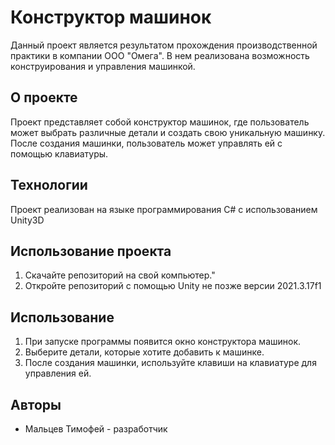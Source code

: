 # Конструктор машинок


Данный проект является результатом прохождения производственной практики в компании ООО "Омега". В нем реализована возможность конструирования и управления машинкой.

## О проекте

Проект представляет собой конструктор машинок, где пользователь может выбрать различные детали и создать свою уникальную машинку. После создания машинки, пользователь может управлять ей с помощью клавиатуры.

## Технологии

Проект реализован на языке программирования C# с использованием Unity3D

## Использование проекта

1. Скачайте репозиторий на свой компьютер."
2. Откройте репозиторий с помощью Unity не позже версии 2021.3.17f1

## Использование

1. При запуске программы появится окно конструктора машинок.
2. Выберите детали, которые хотите добавить к машинке.
3. После создания машинки, используйте клавиши на клавиатуре для управления ей.

## Авторы

- Мальцев Тимофей - разработчик
